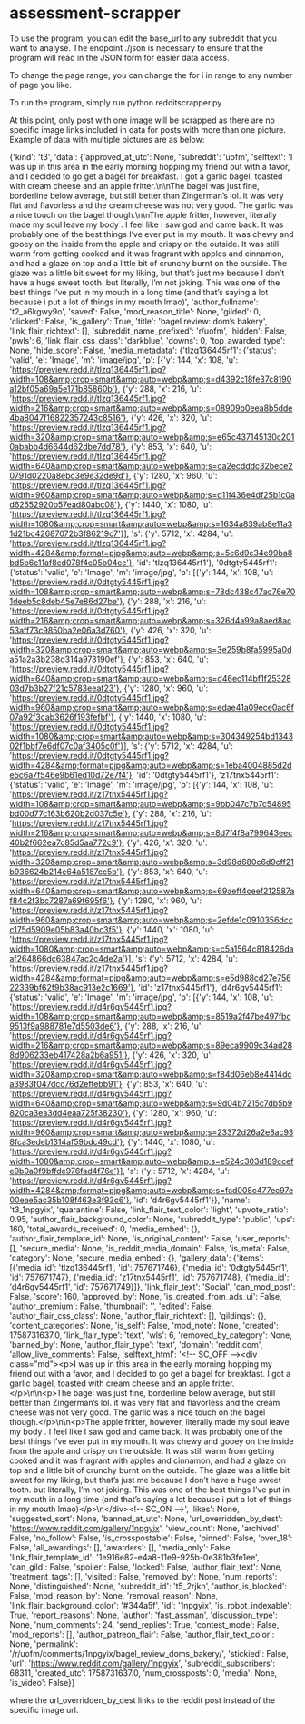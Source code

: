 # assessment-scrapper

To use the program, you can edit the base_url to any subreddit that you want to analyse. The endpoint ./json
is necessary to ensure that the program will read in the JSON form for easier data access.

To change the page range, you can change the for i in range to any number of page you like.

To run the program, simply run python redditscrapper.py.

At this point, only post with one image will be scrapped as there are no specific image links included in data for posts
with more than one picture. Example of data with multiple pictures are as below:

{'kind': 't3', 'data': {'approved_at_utc': None, 'subreddit': 'uofm', 'selftext': 'I was up in this area in the early morning hopping my friend out with a favor, and I decided to go get a bagel for breakfast. I got a garlic bagel, toasted with cream cheese and an apple fritter.\n\nThe bagel was just fine, borderline below average, but still better than Zingerman’s  lol. it was very flat and flavorless and the cream cheese was not very good. The garlic was a nice touch on the bagel though.\n\nThe apple fritter, however, literally made my soul leave my body . I feel like I saw god and came back. It was probably one of the best things I’ve ever put in my mouth. It was chewy and gooey on the inside from the apple and crispy on the outside. It was still warm from getting cooked and it was fragrant with apples and cinnamon, and had a glaze on top and a little bit of crunchy burnt on the outside. The glaze was a little bit sweet for my liking, but that’s just me because I don’t have a huge sweet tooth. but literally, I’m not joking. This was one of the best things I’ve put in my mouth in a long time (and that’s saying a lot because i put a lot of things in my mouth lmao)', 'author_fullname': 't2_a6kgwy9o', 'saved': False, 'mod_reason_title': None, 'gilded': 0, 'clicked': False, 'is_gallery': True, 'title': 'bagel review: dom’s bakery', 'link_flair_richtext': [], 'subreddit_name_prefixed': 'r/uofm', 'hidden': False, 'pwls': 6, 'link_flair_css_class': 'darkblue', 'downs': 0, 'top_awarded_type': None, 'hide_score': False, 'media_metadata': {'tlzq136445rf1': {'status': 'valid', 'e': 'Image', 'm': 'image/jpg', 'p': [{'y': 144, 'x': 108, 'u': 'https://preview.redd.it/tlzq136445rf1.jpg?width=108&amp;crop=smart&amp;auto=webp&amp;s=d4392c18fe37c8190a12bf05a69a5e171b85860b'}, {'y': 288, 'x': 216, 'u': 'https://preview.redd.it/tlzq136445rf1.jpg?width=216&amp;crop=smart&amp;auto=webp&amp;s=08909b0eea8b5dde4ba8047f16822357243c8516'}, {'y': 426, 'x': 320, 'u': 'https://preview.redd.it/tlzq136445rf1.jpg?width=320&amp;crop=smart&amp;auto=webp&amp;s=e65c437145130c2010ababb4d6644d62dbe7dd78'}, {'y': 853, 'x': 640, 'u': 'https://preview.redd.it/tlzq136445rf1.jpg?width=640&amp;crop=smart&amp;auto=webp&amp;s=ca2ecdddc32bece20791d0220a8ebc3e9e32de9d'}, {'y': 1280, 'x': 960, 'u': 'https://preview.redd.it/tlzq136445rf1.jpg?width=960&amp;crop=smart&amp;auto=webp&amp;s=d11f436e4df25b1c0ad62552920b57ead80abc08'}, {'y': 1440, 'x': 1080, 'u': 'https://preview.redd.it/tlzq136445rf1.jpg?width=1080&amp;crop=smart&amp;auto=webp&amp;s=1634a839ab8e11a31d21bc42687072b3f86219c7'}], 's': {'y': 5712, 'x': 4284, 'u': 'https://preview.redd.it/tlzq136445rf1.jpg?width=4284&amp;format=pjpg&amp;auto=webp&amp;s=5c6d9c34e99ba8bd5b6c11af8cd078f4e05b04ec'}, 'id': 'tlzq136445rf1'}, '0dtgty5445rf1': {'status': 'valid', 'e': 'Image', 'm': 'image/jpg', 'p': [{'y': 144, 'x': 108, 'u': 'https://preview.redd.it/0dtgty5445rf1.jpg?width=108&amp;crop=smart&amp;auto=webp&amp;s=78dc438c47ac76e701deeb5c8deb45e7e86d27be'}, {'y': 288, 'x': 216, 'u': 'https://preview.redd.it/0dtgty5445rf1.jpg?width=216&amp;crop=smart&amp;auto=webp&amp;s=326d4a99a8aed8ac53aff73c9850ba2e06a3d760'}, {'y': 426, 'x': 320, 'u': 'https://preview.redd.it/0dtgty5445rf1.jpg?width=320&amp;crop=smart&amp;auto=webp&amp;s=3e259b8fa5995a0da51a2a3b238d314a973190ef'}, {'y': 853, 'x': 640, 'u': 'https://preview.redd.it/0dtgty5445rf1.jpg?width=640&amp;crop=smart&amp;auto=webp&amp;s=d46ec114bf1f2532803d7b3b27f21c5783eeaf23'}, {'y': 1280, 'x': 960, 'u': 'https://preview.redd.it/0dtgty5445rf1.jpg?width=960&amp;crop=smart&amp;auto=webp&amp;s=edae41a09ece0ac6f07a92f3cab3626f193fefbf'}, {'y': 1440, 'x': 1080, 'u': 'https://preview.redd.it/0dtgty5445rf1.jpg?width=1080&amp;crop=smart&amp;auto=webp&amp;s=304349254bd134302f1bbf7e6df07c0af3405c0f'}], 's': {'y': 5712, 'x': 4284, 'u': 'https://preview.redd.it/0dtgty5445rf1.jpg?width=4284&amp;format=pjpg&amp;auto=webp&amp;s=1eba4004885d2de5c6a7f546e9b61ed10d72e7f4'}, 'id': '0dtgty5445rf1'}, 'z17tnx5445rf1': {'status': 'valid', 'e': 'Image', 'm': 'image/jpg', 'p': [{'y': 144, 'x': 108, 'u': 'https://preview.redd.it/z17tnx5445rf1.jpg?width=108&amp;crop=smart&amp;auto=webp&amp;s=9bb047c7b7c54895bd00d77c163b620b2d037c5e'}, {'y': 288, 'x': 216, 'u': 'https://preview.redd.it/z17tnx5445rf1.jpg?width=216&amp;crop=smart&amp;auto=webp&amp;s=8d7f4f8a799643eec40b2f662ea7c85d5aa772c9'}, {'y': 426, 'x': 320, 'u': 'https://preview.redd.it/z17tnx5445rf1.jpg?width=320&amp;crop=smart&amp;auto=webp&amp;s=3d98d680c6d9cff21b936624b214e64a5187cc5b'}, {'y': 853, 'x': 640, 'u': 'https://preview.redd.it/z17tnx5445rf1.jpg?width=640&amp;crop=smart&amp;auto=webp&amp;s=69aeff4ceef212587af84c2f3bc7287a69f695f6'}, {'y': 1280, 'x': 960, 'u': 'https://preview.redd.it/z17tnx5445rf1.jpg?width=960&amp;crop=smart&amp;auto=webp&amp;s=2efde1c0910356dccc175d5909e05b83a40bc3f5'}, {'y': 1440, 'x': 1080, 'u': 'https://preview.redd.it/z17tnx5445rf1.jpg?width=1080&amp;crop=smart&amp;auto=webp&amp;s=c5a1564c818426daaf264866dc63847ac2c4de2a'}], 's': {'y': 5712, 'x': 4284, 'u': 'https://preview.redd.it/z17tnx5445rf1.jpg?width=4284&amp;format=pjpg&amp;auto=webp&amp;s=e5d988cd27e75622339bf62f9b38ac913e2c1669'}, 'id': 'z17tnx5445rf1'}, 'd4r6gv5445rf1': {'status': 'valid', 'e': 'Image', 'm': 'image/jpg', 'p': [{'y': 144, 'x': 108, 'u': 'https://preview.redd.it/d4r6gv5445rf1.jpg?width=108&amp;crop=smart&amp;auto=webp&amp;s=8519a2f47be497fbc9513f9a988781e7d5503de6'}, {'y': 288, 'x': 216, 'u': 'https://preview.redd.it/d4r6gv5445rf1.jpg?width=216&amp;crop=smart&amp;auto=webp&amp;s=89eca9909c34ad288d906233eb417428a2b6a951'}, {'y': 426, 'x': 320, 'u': 'https://preview.redd.it/d4r6gv5445rf1.jpg?width=320&amp;crop=smart&amp;auto=webp&amp;s=f84d06eb8e4414dca3983f047dcc76d2effebb91'}, {'y': 853, 'x': 640, 'u': 'https://preview.redd.it/d4r6gv5445rf1.jpg?width=640&amp;crop=smart&amp;auto=webp&amp;s=9d04b7215c7db5b9820ca3ea3dd4eaa725f38230'}, {'y': 1280, 'x': 960, 'u': 'https://preview.redd.it/d4r6gv5445rf1.jpg?width=960&amp;crop=smart&amp;auto=webp&amp;s=23372d26a2e8ac938fca3edeb1314af59bdc49cd'}, {'y': 1440, 'x': 1080, 'u': 'https://preview.redd.it/d4r6gv5445rf1.jpg?width=1080&amp;crop=smart&amp;auto=webp&amp;s=e524c303d189ccefe9b0a0f9bffde976fad4f76e'}], 's': {'y': 5712, 'x': 4284, 'u': 'https://preview.redd.it/d4r6gv5445rf1.jpg?width=4284&amp;format=pjpg&amp;auto=webp&amp;s=fad008c477ec97e00eae5ac35b108f463e3f93c6'}, 'id': 'd4r6gv5445rf1'}}, 'name': 't3_1npgyix', 'quarantine': False, 'link_flair_text_color': 'light', 'upvote_ratio': 0.95, 'author_flair_background_color': None, 'subreddit_type': 'public', 'ups': 160, 'total_awards_received': 0, 'media_embed': {}, 'author_flair_template_id': None, 'is_original_content': False, 'user_reports': [], 'secure_media': None, 'is_reddit_media_domain': False, 'is_meta': False, 'category': None, 'secure_media_embed': {}, 'gallery_data': {'items': [{'media_id': 'tlzq136445rf1', 'id': 757671746}, {'media_id': '0dtgty5445rf1', 'id': 757671747}, {'media_id': 'z17tnx5445rf1', 'id': 757671748}, {'media_id': 'd4r6gv5445rf1', 'id': 757671749}]}, 'link_flair_text': 'Social', 'can_mod_post': False, 'score': 160, 'approved_by': None, 'is_created_from_ads_ui': False, 'author_premium': False, 'thumbnail': '', 'edited': False, 'author_flair_css_class': None, 'author_flair_richtext': [], 'gildings': {}, 'content_categories': None, 'is_self': False, 'mod_note': None, 'created': 1758731637.0, 'link_flair_type': 'text', 'wls': 6, 'removed_by_category': None, 'banned_by': None, 'author_flair_type': 'text', 'domain': 'reddit.com', 'allow_live_comments': False, 'selftext_html': '&lt;!-- SC_OFF --&gt;&lt;div class="md"&gt;&lt;p&gt;I was up in this area in the early morning hopping my friend out with a favor, and I decided to go get a bagel for breakfast. I got a garlic bagel, toasted with cream cheese and an apple fritter.&lt;/p&gt;\n\n&lt;p&gt;The bagel was just fine, borderline below average, but still better than Zingerman’s  lol. it was very flat and flavorless and the cream cheese was not very good. The garlic was a nice touch on the bagel though.&lt;/p&gt;\n\n&lt;p&gt;The apple fritter, however, literally made my soul leave my body . I feel like I saw god and came back. It was probably one of the best things I’ve ever put in my mouth. It was chewy and gooey on the inside from the apple and crispy on the outside. It was still warm from getting cooked and it was fragrant with apples and cinnamon, and had a glaze on top and a little bit of crunchy burnt on the outside. The glaze was a little bit sweet for my liking, but that’s just me because I don’t have a huge sweet tooth. but literally, I’m not joking. This was one of the best things I’ve put in my mouth in a long time (and that’s saying a lot because i put a lot of things in my mouth lmao)&lt;/p&gt;\n&lt;/div&gt;&lt;!-- SC_ON --&gt;', 'likes': None, 'suggested_sort': None, 'banned_at_utc': None, 'url_overridden_by_dest': 'https://www.reddit.com/gallery/1npgyix', 'view_count': None, 'archived': False, 'no_follow': False, 'is_crosspostable': False, 'pinned': False, 'over_18': False, 'all_awardings': [], 'awarders': [], 'media_only': False, 'link_flair_template_id': '1e916e82-e4a8-11e9-925b-0e381b3fe1ee', 'can_gild': False, 'spoiler': False, 'locked': False, 'author_flair_text': None, 'treatment_tags': [], 'visited': False, 'removed_by': None, 'num_reports': None, 'distinguished': None, 'subreddit_id': 't5_2rjkn', 'author_is_blocked': False, 'mod_reason_by': None, 'removal_reason': None, 'link_flair_background_color': '#344a5f', 'id': '1npgyix', 'is_robot_indexable': True, 'report_reasons': None, 'author': 'fast_assman', 'discussion_type': None, 'num_comments': 24, 'send_replies': True, 'contest_mode': False, 'mod_reports': [], 'author_patreon_flair': False, 'author_flair_text_color': None, 'permalink': '/r/uofm/comments/1npgyix/bagel_review_doms_bakery/', 'stickied': False, 'url': 'https://www.reddit.com/gallery/1npgyix', 'subreddit_subscribers': 68311, 'created_utc': 1758731637.0, 'num_crossposts': 0, 'media': None, 'is_video': False}}

where the url_overridden_by_dest links to the reddit post instead of the specific image url.


